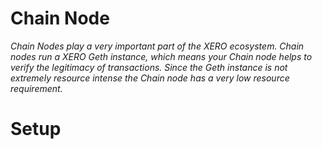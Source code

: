 # Chain Node

*Chain Nodes play a very important part of the XERO ecosystem. Chain nodes run a XERO Geth instance, which means your Chain node helps to verify the legitimacy of transactions. Since the Geth instance is not extremely resource intense the Chain node has a very low resource requirement.*

# Setup 
